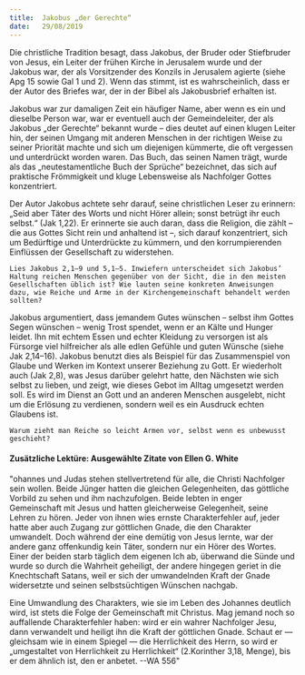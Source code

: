 ```yaml
---
title:  Jakobus „der Gerechte“
date:   29/08/2019
---
```


Die christliche Tradition besagt, dass Jakobus, der Bruder oder Stiefbruder von Jesus, ein Leiter der frühen Kirche in Jerusalem wurde und der Jakobus war, der als Vorsitzender des Konzils in Jerusalem agierte (siehe Apg 15 sowie Gal 1 und 2). Wenn das stimmt, ist es wahrscheinlich, dass er der Autor des Briefes war, der in der Bibel als Jakobusbrief erhalten ist.

Jakobus war zur damaligen Zeit ein häufiger Name, aber wenn es ein und dieselbe Person war, war er eventuell auch der Gemeindeleiter, der als Jakobus „der Gerechte“ bekannt wurde – dies deutet auf einen klugen Leiter hin, der seinen Umgang mit anderen Menschen in der richtigen Weise zu seiner Priorität machte und sich um diejenigen kümmerte, die oft vergessen und unterdrückt worden waren. Das Buch, das seinen Namen trägt, wurde als das „neutestamentliche Buch der Sprüche“ bezeichnet, das sich auf praktische Frömmigkeit und kluge Lebensweise als Nachfolger Gottes konzentriert.

Der Autor Jakobus achtete sehr darauf, seine christlichen Leser zu erinnern: „Seid aber Täter des Worts und nicht Hörer allein; sonst betrügt ihr euch selbst.“ (Jak 1,22). Er erinnerte sie auch daran, dass die Religion, die zählt – die aus Gottes Sicht rein und anhaltend ist –, sich darauf konzentriert, sich um Bedürftige und Unterdrückte zu kümmern, und den korrumpierenden Einflüssen der Gesellschaft zu widerstehen.

`Lies Jakobus 2,1–9 und 5,1–5. Inwiefern unterscheidet sich Jakobus’ Haltung reichen Menschen gegenüber von der Sicht, die in den meisten Gesellschaften üblich ist? Wie lauten seine konkreten Anweisungen dazu, wie Reiche und Arme in der Kirchengemeinschaft behandelt werden sollten?`

Jakobus argumentiert, dass jemandem Gutes wünschen – selbst ihm Gottes Segen wünschen – wenig Trost spendet, wenn er an Kälte und Hunger leidet. Ihn mit echtem Essen und echter Kleidung zu versorgen ist als Fürsorge viel hilfreicher als alle edlen Gefühle und guten Wünsche (siehe Jak 2,14–16). Jakobus benutzt dies als Beispiel für das Zusammenspiel von Glaube und Werken im Kontext unserer Beziehung zu Gott. Er wiederholt auch (Jak 2,8), was Jesus darüber gelehrt hatte, den Nächsten wie sich selbst zu lieben, und zeigt, wie dieses Gebot im Alltag umgesetzt werden soll. Es wird im Dienst an Gott und an anderen Menschen ausgelebt, nicht um die Erlösung zu verdienen, sondern weil es ein Ausdruck echten Glaubens ist.

`Warum zieht man Reiche so leicht Armen vor, selbst wenn es unbewusst geschieht?`

#### Zusätzliche Lektüre: Ausgewählte Zitate von Ellen G. White

"ohannes und Judas stehen stellvertretend für alle, die Christi Nachfolger sein wollen. Beide Jünger hatten die gleichen Gelegenheiten, das göttliche Vorbild zu sehen und ihm nachzufolgen. Beide lebten in enger Gemeinschaft mit Jesus und hatten gleicherweise Gelegenheit, seine Lehren zu hören. Jeder von ihnen wies ernste Charakterfehler auf, jeder hatte aber auch Zugang zur göttlichen Gnade, die den Charakter umwandelt. Doch während der eine demütig von Jesus lernte, war der andere ganz offenkundig kein Täter, sondern nur ein Hörer des Wortes. Einer der beiden starb täglich dem eigenen Ich ab, überwand die Sünde und wurde so durch die Wahrheit geheiligt, der andere hingegen geriet in die Knechtschaft Satans, weil er sich der umwandelnden Kraft der Gnade widersetzte und seinen selbstsüchtigen Wünschen nachgab. 

Eine Umwandlung des Charakters, wie sie im Leben des Johannes deutlich wird, ist stets die Folge der Gemeinschaft mit Christus. Mag jemand noch so auffallende Charakterfehler haben: wird er ein wahrer Nachfolger Jesu, dann verwandelt und heiligt ihn die Kraft der göttlichen Gnade. Schaut er — gleichsam wie in einem Spiegel — die Herrlichkeit des Herrn, so wird er „umgestaltet von Herrlichkeit zu Herrlichkeit“ (2.Korinther 3,18, Menge), bis er dem ähnlich ist, den er anbetet. --WA 556"